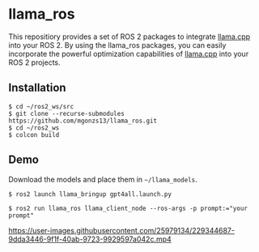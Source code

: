 # llama_ros

This repositiory provides a set of ROS 2 packages to integrate [llama.cpp](https://github.com/ggerganov/llama.cpp) into your ROS 2. By using the llama_ros packages, you can easily incorporate the powerful optimization capabilities of [llama.cpp](https://github.com/ggerganov/llama.cpp) into your ROS 2 projects.

## Installation

```shell
$ cd ~/ros2_ws/src
$ git clone --recurse-submodules https://github.com/mgonzs13/llama_ros.git
$ cd ~/ros2_ws
$ colcon build
```

## Demo

Download the models and place them in `~/llama_models`.

```shell
$ ros2 launch llama_bringup gpt4all.launch.py
```

```shell
$ ros2 run llama_ros llama_client_node --ros-args -p prompt:="your prompt"
```

https://user-images.githubusercontent.com/25979134/229344687-9dda3446-9f1f-40ab-9723-9929597a042c.mp4

